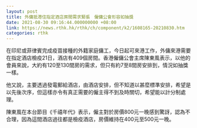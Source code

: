 ```yaml
---
layout: post
title: 外傭抵港住指定酒店房間需求緊張　僱傭公會形容如抽獎
date: 2021-08-30 09:16:44.000000000 +08:00
link: https://news.rthk.hk/rthk/ch/component/k2/1608165-20210830.htm
categories: rthk
---
```


在印尼或菲律賓完成疫苗接種的外籍家庭傭工，今日起可來港工作，外傭來港需要在指定酒店檢疫21日，酒店有409個房間。香港僱傭公會主席陳東風表示，以他的會員來說，大約有120至130間房的需求，但只有約7至8間房安排到，情況如抽獎一樣。

他又說，主要透過發電郵給酒店，由酒店安排，但不知道以甚麼標準安排，希望是以先後次序，但這樣亦令有真正需要的僱主得不到及時關切，希望能以計分制處理。

陳東風在本台節目《千禧年代》表示，僱主對於房價800元一晚感到驚訝，認為不合理，因為這間酒店過往都是檢疫酒店，房價維持在400元至500元一晚。
